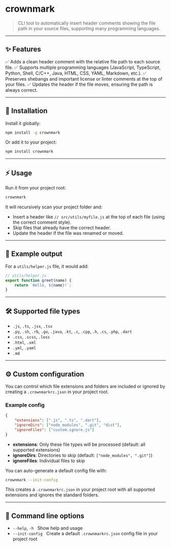 # crownmark

> CLI tool to automatically insert header comments showing the file path in your source files, supporting many programming languages.

---

## ✨ Features

✅ Adds a clean header comment with the relative file path to each source file.
✅ Supports multiple programming languages (JavaScript, TypeScript, Python, Shell, C/C++, Java, HTML, CSS, YAML, Markdown, etc.).
✅ Preserves shebangs and important license or linter comments at the top of your files.
✅ Updates the header if the file moves, ensuring the path is always correct.

---

## 🚀 Installation

Install it globally:

```bash
npm install -g crownmark
```

Or add it to your project:

```bash
npm install crownmark
```

---

## ⚡ Usage

Run it from your project root:

```bash
crownmark
```

It will recursively scan your project folder and:

-   Insert a header like `// src/utils/myfile.js` at the top of each file (using the correct comment style).
-   Skip files that already have the correct header.
-   Update the header if the file was renamed or moved.

---

## 🔧 Example output

For a `utils/helper.js` file, it would add:

```js
// utils/helper.js
export function greet(name) {
	return `Hello, ${name}!`;
}
```

---

## 🛠 Supported file types

-   `.js`, `.ts`, `.jsx`, `.tsx`
-   `.py`, `.sh`, `.rb`, `.go`, `.java`, `.kt`, `.c`, `.cpp`, `.h`, `.cs`, `.php`, `.dart`
-   `.css`, `.scss`, `.less`
-   `.html`, `.xml`
-   `.yml`, `.yaml`
-   `.md`

---

## ⚙️ Custom configuration

You can control which file extensions and folders are included or ignored by creating a `.crownmarkrc.json` in your project root.

### Example config

```json
{
	"extensions": [".js", ".ts", ".dart"],
	"ignoreDirs": ["node_modules", ".git", "dist"],
	"ignoreFiles": ["custom.ignore.js"]
}
```

-   **extensions**: Only these file types will be processed (default: all supported extensions)
-   **ignoreDirs**: Directories to skip (default: `["node_modules", ".git"]`)
-   **ignoreFiles**: Individual files to skip

You can auto-generate a default config file with:

```bash
crownmark --init-config
```

This creates a `.crownmarkrc.json` in your project root with all supported extensions and ignores the standard folders.

---

## 📝 Command line options

-   `--help`, `-h`   Show help and usage
-   `--init-config`   Create a default `.crownmarkrc.json` config file in your project root
